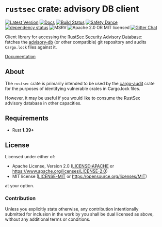 # `rustsec` crate: advisory DB client

[![Latest Version][crate-image]][crate-link]
[![Docs][docs-image]][docs-link]
[![Build Status][build-image]][build-link]
[![Safety Dance][safety-image]][safety-link]
[![dependency status][deps-image]][deps-link]
![MSRV][rustc-image]
![Apache 2.0 OR MIT licensed][license-image]
[![Gitter Chat][gitter-image]][gitter-link]

Client library for accessing the [RustSec Security Advisory Database]:
fetches the [advisory-db] (or other compatible) git repository and
audits `Cargo.lock` files against it.

[Documentation]

## About

The `rustsec` crate is primarily intended to be used by the [cargo-audit] crate
for the purposes of identifying vulnerable crates in Cargo.lock files.

However, it may be useful if you would like to consume the RustSec advisory
database in other capacities.

## Requirements

- Rust **1.39+**

## License

Licensed under either of:

- Apache License, Version 2.0 ([LICENSE-APACHE] or https://www.apache.org/licenses/LICENSE-2.0)
- MIT license ([LICENSE-MIT] or https://opensource.org/licenses/MIT)

at your option.

### Contribution

Unless you explicitly state otherwise, any contribution intentionally submitted
for inclusion in the work by you shall be dual licensed as above, without any
additional terms or conditions.

[//]: # (badges)

[crate-image]: https://img.shields.io/crates/v/rustsec.svg
[crate-link]: https://crates.io/crates/rustsec
[docs-image]: https://docs.rs/rustsec/badge.svg
[docs-link]: https://docs.rs/rustsec/
[build-image]: https://github.com/rustsec/rustsec-crate/workflows/Rust/badge.svg?branch=master&event=push
[build-link]: https://github.com/rustsec/rustsec-crate/actions
[safety-image]: https://img.shields.io/badge/unsafe-forbidden-success.svg
[safety-link]: https://github.com/rust-secure-code/safety-dance/
[deps-image]: https://deps.rs/repo/github/RustSec/rustsec-crate/status.svg
[deps-link]: https://deps.rs/repo/github/RustSec/rustsec-crate
[rustc-image]: https://img.shields.io/badge/rustc-1.39+-blue.svg
[license-image]: https://img.shields.io/badge/license-Apache2.0%2FMIT-blue.svg
[gitter-image]: https://badges.gitter.im/badge.svg
[gitter-link]: https://gitter.im/RustSec/Lobby

[//]: # (general links)

[RustSec Security Advisory Database]: https://rustsec.org/
[advisory-db]: https://github.com/RustSec/advisory-db
[Documentation]: https://docs.rs/rustsec/
[cargo-audit]: https://github.com/rustsec/cargo-audit
[LICENSE-APACHE]: https://github.com/RustSec/rustsec-crate/blob/master/LICENSE-APACHE
[LICENSE-MIT]: https://github.com/RustSec/rustsec-crate/blob/master/LICENSE-MIT
